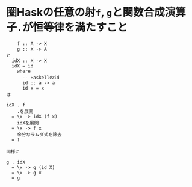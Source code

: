 # 圏Haskの任意の射`f`, `g`と関数合成演算子`.`が恒等律を満たすこと

```
    f :: A -> X
    g :: X -> A
と
  idX :: X -> X
  idX = id
    where
      -- Haskellのid
      id :: a -> a
      id x = x
は

idX . f
    .を展開
  = \x -> idX (f x)
    idXを展開
  = \x -> f x
    余分なラムダ式を除去
  = f

同様に

g . idX
  = \x -> g (id X)
  = \x -> g x
  = g
```
